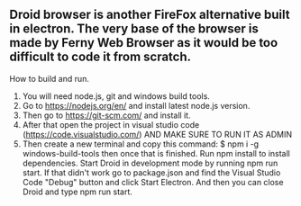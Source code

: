 Droid browser is another FireFox alternative built in electron.
The very base of the browser is made by Ferny Web Browser as it would be too  difficult to code it from scratch.
----
How to build and run.

1. You will need node.js, git and windows build tools.
2. Go to https://nodejs.org/en/ and install latest node.js version.
3. Then go to https://git-scm.com/ and install it.
4. After that open the project in visual studio code (https://code.visualstudio.com/) AND MAKE SURE TO RUN IT AS ADMIN
5. Then create a new terminal and copy this command: $ npm i -g windows-build-tools 
then once that is finished. Run npm install to install dependencies.
Start Droid in development mode by running npm run start. If that didn't work go to package.json and find the Visual Studio Code "Debug" button and click Start Electron. And then you can close Droid and type npm run start.
